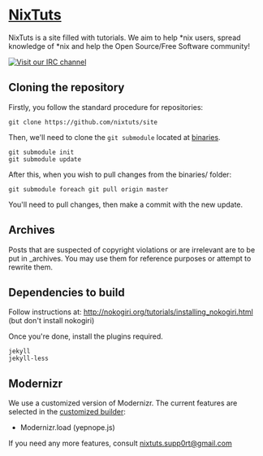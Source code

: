 # [NixTuts](http://nixtuts.info)

NixTuts is a site filled with tutorials. We aim to help *nix users, spread knowledge of *nix and help the Open Source/Free Software community!

[![Visit our IRC channel](https://kiwiirc.com/buttons/irc.spotchat.org/NixTuts.png)](https://kiwiirc.com/client/irc.spotchat.org/?nick=kiwi_guest|?#NixTuts)

## Cloning the repository

Firstly, you follow the standard procedure for repositories:

	git clone https://github.com/nixtuts/site
	
Then, we'll need to clone the `git submodule` located at [binaries](https://github.com/nixtuts/binaries).

    git submodule init
    git submodule update

After this, when you wish to pull changes from the binaries/ folder:

	git submodule foreach git pull origin master
	
You'll need to pull changes, then make a commit with the new update.

## Archives

Posts that are suspected of copyright violations or are irrelevant are to be put in _archives. You may use them for reference purposes or attempt to rewrite them.

## Dependencies to build

Follow instructions at: http://nokogiri.org/tutorials/installing_nokogiri.html (but don't install nokogiri)

Once you're done, install the plugins required.

    jekyll
    jekyll-less
    
## Modernizr

We use a customized version of Modernizr. The current features are selected in the [customized builder](http://modernizr.com/download/):

* Modernizr.load (yepnope.js)

If you need any more features, consult nixtuts.supp0rt@gmail.com
